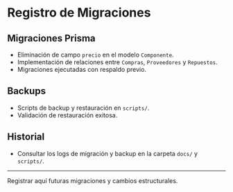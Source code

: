 # Registro de Migraciones

## Migraciones Prisma
- Eliminación de campo `precio` en el modelo `Componente`.
- Implementación de relaciones entre `Compras`, `Proveedores` y `Repuestos`.
- Migraciones ejecutadas con respaldo previo.

## Backups
- Scripts de backup y restauración en `scripts/`.
- Validación de restauración exitosa.

## Historial
- Consultar los logs de migración y backup en la carpeta `docs/` y `scripts/`.

---

Registrar aquí futuras migraciones y cambios estructurales.
